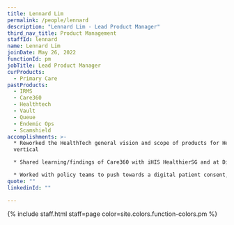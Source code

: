 ```yaml
---
title: Lennard Lim
permalink: /people/lennard
description: "Lennard Lim - Lead Product Manager"
third_nav_title: Product Management
staffId: lennard
name: Lennard Lim
joinDate: May 26, 2022
functionId: pm
jobTitle: Lead Product Manager
curProducts:
  - Primary Care
pastProducts:
  - IRMS
  - Care360
  - Healthtech
  - Vault
  - Queue
  - Endemic Ops
  - Scamshield
accomplishments: >-
  * Reworked the HealthTech general vision and scope of products for HealthTech
  vertical

  * Shared learning/findings of Care360 with iHIS HealthierSG and at Digital Health Oversight Committee

  * Worked with policy teams to push towards a digital patient consent, solving user pain point of getting written or verbal consent from the patient and/or family members
quote: ""
linkedinId: ""

---
```


{% include staff.html staff=page color=site.colors.function-colors.pm %}

